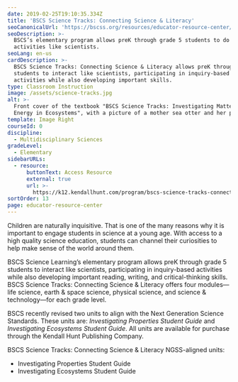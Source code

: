 ```yaml
---
date: 2019-02-25T19:10:35.334Z
title: 'BSCS Science Tracks: Connecting Science & Literacy'
seoCanonicalUrl: 'https://bscss.org/resources/educator-resource-center/bscs-science-tracks'
seoDescription: >-
  BSCS’s elementary program allows preK through grade 5 students to do science
  activities like scientists.
seoLang: en-us
cardDescription: >-
  BSCS Science Tracks: Connecting Science & Literacy allows preK through grade 5
  students to interact like scientists, participating in inquiry-based
  activities while also developing important skills.
type: Classroom Instruction
image: /assets/science-tracks.jpg
alt: >-
  Front cover of the textbook "BSCS Science Tracks: Investigating Matter and
  Energy in Ecosystems", with a picture of a mother sea otter and her pup.
template: Image Right
courseId: 0
discipline:
  - Multidisciplinary Sciences
gradeLevel:
  - Elementary
sidebarURLs:
  - resource:
      buttonText: Access Resource
      external: true
      url: >-
        https://k12.kendallhunt.com/program/bscs-science-tracks-connecting-science-literacy/
sortOrder: 13
page: educator-resource-center
---
```

Children are naturally inquisitive. That is one of the many reasons why it is important to engage students in science at a young age. With access to a high quality science education, students can channel their curiosities to help make sense of the world around them.

BSCS Science Learning’s elementary program allows preK through grade 5 students to interact like scientists, participating in inquiry-based activities while also developing important reading, writing, and critical-thinking skills. BSCS Science Tracks: Connecting Science & Literacy offers four modules—life science, earth & space science, physical science, and science & technology—for each grade level.

BSCS recently revised two units to align with the Next Generation Science Standards. These units are: _Investigating Properties Student Guide_ and _Investigating Ecosystems Student Guide_. All units are available for purchase through the Kendall Hunt Publishing Company.

BSCS Science Tracks: Connecting Science & Literacy NGSS-aligned units:

* Investigating Properties Student Guide
* Investigating Ecosystems Student Guide
